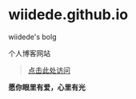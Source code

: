 # wiidede.github.io

wiidede's bolg

个人博客网站

> [点击此处访问](https://wiidede.github.io/)

**愿你眼里有爱，心里有光**